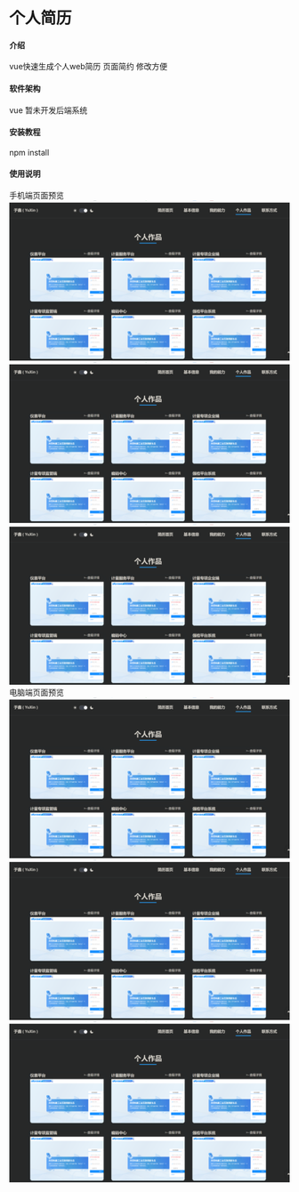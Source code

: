 # 个人简历

#### 介绍
vue快速生成个人web简历
页面简约 修改方便

#### 软件架构
vue 暂未开发后端系统


#### 安装教程

npm install

#### 使用说明
手机端页面预览
![输入图片说明](image.png)
![输入图片说明](image.png)
![输入图片说明](image.png)
电脑端页面预览
![输入图片说明](image.png)
![输入图片说明](image.png)
![输入图片说明](image.png)